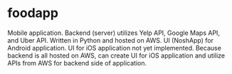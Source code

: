 # foodapp

Mobile application. 
Backend (server) utilizes Yelp API, Google Maps API, and Uber API. 
Written in Python and hosted on AWS.
UI (NoshApp) for Android application. 
UI for iOS application not yet implemented. Because backend is all hosted on AWS, can create UI for iOS application and utilize APIs from AWS for backend side of application. 


